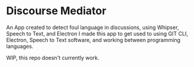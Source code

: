 # Discourse Mediator
An App created to detect foul language in discussions, using Whipser, Speech to Text, and Electron
I made this app to get used to using GIT CLI, Electron, Speech to Text software, and working between programming languages.

WIP, this repo doesn't currently work.
